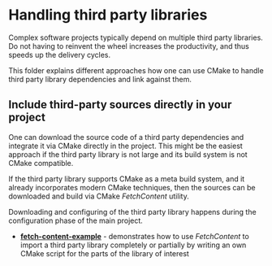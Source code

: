 # Handling third party libraries

Complex software projects typically depend on multiple third party libraries.
Do not having to reinvent the wheel increases the productivity, and thus speeds up the delivery cycles.

This folder explains different approaches how one can use CMake to handle third party library dependencies and
link against them.

## Include third-party sources directly in your project

One can download the source code of a third party dependencies and integrate it via CMake directly in the project.
This might be the easiest approach if the third party library is not large and its build system is not CMake
compatible.

If the third party library supports CMake as a meta build system, and it already incorporates modern CMake techniques,
then the sources can be downloaded and build via CMake *FetchContent* utility.

Downloading and configuring of the third party library happens during the configuration phase of the main project.

* [**fetch-content-example**](./fetch-content-example) - demonstrates how to use *FetchContent* to import a third party 
  library completely or partially by writing an own CMake script for the parts of the library of interest
